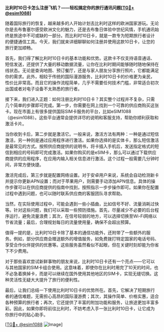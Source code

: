 **比利时10日卡怎么注册飞机？——轻松搞定你的旅行通讯问题[[TG💪+ @esim1088](https://t.me/s/esim1088)]**

随着国际旅行的恢复，越来越多的人开始计划去比利时这样的欧洲国家游玩。无论你是去布鲁塞尔感受欧洲文化的魅力，还是去布鲁日体验中世纪风情，手机通讯始终是旅途中不可或缺的一部分。而比利时10日卡，就是一款专为短期旅行者设计的便捷通信工具。今天，我们就来详细聊聊如何注册并使用这款10日卡，让您的旅行更加顺畅。

首先，我们得了解比利时10日卡的基本功能和优势。这款卡不仅支持语音通话、短信发送，还提供了大量的移动数据流量，让你在比利时期间能够随时随地保持在线状态。无论是查询地图、预订餐厅，还是与家人朋友分享旅行照片，它都能满足你的需求。此外，相较于传统的国际漫游服务，比利时10日卡的价格更为亲民，性价比非常高。而且它的操作流程简单，几乎不需要任何技术门槛，非常适合初次出国或者对电子设备不太熟悉的旅行者。

接下来，我们进入正题：如何注册比利时10日卡？其实整个过程并不复杂，只需几个简单的步骤即可完成。第一步，你需要在网上找到一个可靠的供应商购买这张卡。现在市面上有很多提供国际SIM卡服务的平台，比如eSIM1088（@esim1088）。这些平台通常会提供详尽的说明和客服支持，帮助你顺利获取和激活卡片。

当你收到卡后，第二步就是激活它。一般来说，激活方法有两种：一种是通过短信激活，另一种则是通过应用程序进行激活。如果你选择的是实体卡，那么短信激活是最常见的方式。按照供应商提供的说明书，将卡插入手机后，发送指定格式的短信到相应的号码即可完成激活。如果你购买的是eSIM卡，那么可以通过下载供应商提供的应用程序，在应用内输入相关信息进行激活。这个过程一般需要几分钟时间，非常方便快捷。

激活完成后，第三步就是配置网络设置。对于安卓用户来说，系统会自动检测新卡并提示你更新APN设置；而对于苹果用户，则需要手动添加APN信息。具体的操作步骤可以在供应商提供的指南中找到，按照指示一步步操作即可。如果你在配置过程中遇到问题，也可以随时联系供应商的客服团队寻求帮助。

当然，在实际使用过程中，可能会遇到一些小插曲，比如信号不好、流量消耗过快等。针对这些问题，我们可以采取一些预防措施。首先，尽量减少不必要的后台程序运行，避免流量浪费；其次，在信号较弱的地方，可以选择切换至Wi-Fi网络以节省流量；最后，合理规划每日的流量使用量，确保不会超出预算。

值得一提的是，比利时10日卡除了基本的通信功能外，还附带了一些额外的服务。例如，部分供应商会赠送额外的增值服务，如免费拨打特定国家的电话号码、享受合作伙伴提供的优惠等。这些服务虽然看似不起眼，但在关键时刻却能为你省下不少费用。

对于那些喜欢尝试新鲜事物的朋友来说，比利时10日卡还有一个亮点——它可以与其他国家的SIM卡组合使用。这意味着，即使你在比利时用完了10天的时间，也不必急着换掉卡，而是可以继续在国外使用其他地区的SIM卡，实现无缝切换。这种灵活性无疑大大提升了旅行的便利性。

最后，让我们总结一下使用比利时10日卡的优势所在。首先，它解决了短期旅行者的通信难题，无需担心高昂的国际漫游费；其次，其操作简单、价格实惠，适合各种预算的旅行者；再次，它还提供了丰富的附加功能和服务，让旅途更加丰富多彩。因此，如果你即将前往比利时，不妨考虑入手一张比利时10日卡，让它成为你旅行中的贴心助手。

[[TG💪+ @esim1088](https://t.me/s/esim1088) ![Image](https://i.postimg.cc/4NQfJmqS/Snipaste-2025-05-13-00-14-12.png)]